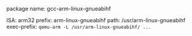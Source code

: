 package name: gcc-arm-linux-gnueabihf

ISA: arm32
prefix: arm-linux-gnueabihf
path: /usr/arm-linux-gnueabihf
exec-prefix: `qemu-arm -L /usr/arm-linux-gnueabihf/ ...`